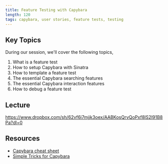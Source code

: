 ```yaml
---
title: Feature Testing with Capybara
length: 120
tags: capybara, user stories, feature tests, testing
---
```


## Key Topics

During our session, we'll cover the following topics,

1. What is a feature test
2. How to setup Capybara with Sinatra
3. How to template a feature test
4. The essential Capybara searching features
5. The essential Capybara interaction features
6. How to debug a feature test

## Lecture

https://www.dropbox.com/sh/62vf6i7mjjk3oex/AABKosQrvQoPxf8lS2I91B8Pa?dl=0

## Resources

* [Capybara cheat sheet](https://gist.github.com/zhengjia/428105)
* [Simple Tricks for Capybara](http://www.elabs.se/blog/51-simple-tricks-to-clean-up-your-capybara-tests)
